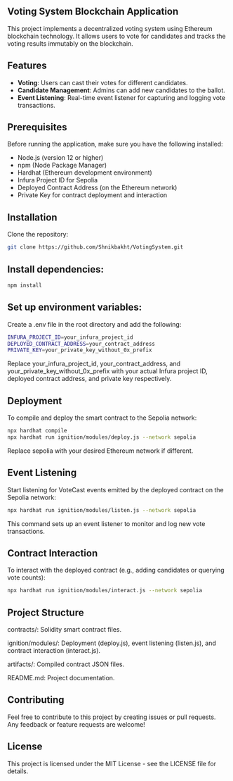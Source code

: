 ## Voting System Blockchain Application

This project implements a decentralized voting system using Ethereum blockchain technology. It allows users to vote for candidates and tracks the voting results immutably on the blockchain.

## Features

- **Voting**: Users can cast their votes for different candidates.
- **Candidate Management**: Admins can add new candidates to the ballot.
- **Event Listening**: Real-time event listener for capturing and logging vote transactions.

## Prerequisites

Before running the application, make sure you have the following installed:

- Node.js (version 12 or higher)
- npm (Node Package Manager)
- Hardhat (Ethereum development environment)
- Infura Project ID for Sepolia
- Deployed Contract Address (on the Ethereum network)
- Private Key for contract deployment and interaction

## Installation

Clone the repository:

```sh
git clone https://github.com/Shnikbakht/VotingSystem.git
```

## Install dependencies:

```sh
npm install
```

## Set up environment variables:

Create a .env file in the root directory and add the following:

```sh
INFURA_PROJECT_ID=your_infura_project_id
DEPLOYED_CONTRACT_ADDRESS=your_contract_address
PRIVATE_KEY=your_private_key_without_0x_prefix
```

Replace your_infura_project_id, your_contract_address, and your_private_key_without_0x_prefix with your actual Infura project ID, deployed contract address, and private key respectively.

## Deployment

To compile and deploy the smart contract to the Sepolia network:

```sh
npx hardhat compile
npx hardhat run ignition/modules/deploy.js --network sepolia
```

Replace sepolia with your desired Ethereum network if different.

## Event Listening

Start listening for VoteCast events emitted by the deployed contract on the Sepolia network:

```sh
npx hardhat run ignition/modules/listen.js --network sepolia
```

This command sets up an event listener to monitor and log new vote transactions.

## Contract Interaction

To interact with the deployed contract (e.g., adding candidates or querying vote counts):

```sh
npx hardhat run ignition/modules/interact.js --network sepolia
```

## Project Structure

contracts/: Solidity smart contract files.

ignition/modules/: Deployment (deploy.js), event listening (listen.js), and contract interaction (interact.js).

artifacts/: Compiled contract JSON files.

README.md: Project documentation.

## Contributing

Feel free to contribute to this project by creating issues or pull requests. Any feedback or feature requests are welcome!

## License

This project is licensed under the MIT License - see the LICENSE file for details.
